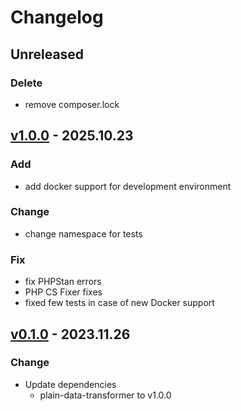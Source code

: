 # Changelog
## Unreleased
### Delete
- remove composer.lock

## [v1.0.0] - 2025.10.23
### Add
- add docker support for development environment

### Change
- change namespace for tests

### Fix
- fix PHPStan errors
- PHP CS Fixer fixes
- fixed few tests in case of new Docker support

## [v0.1.0] - 2023.11.26

### Change
- Update dependencies
  - plain-data-transformer to v1.0.0

[v1.0.0]: https://github.com/grzegorz-jamroz/filesystem/releases/tag/v1.0.0
[v0.1.0]: https://github.com/grzegorz-jamroz/filesystem/releases/tag/v0.1.0

